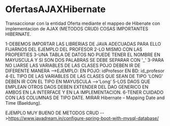 # OfertasAJAXHibernate
Transaccionar con la entidad Oferta mediante el mappeo de Hibenate con implementacion de AJAX (METODOS CRUD)
COSAS IMPORTANTES HIBERNATE.

1-DEBEMOS IMPORTAR LAS LIBRERIAS DE JAVA ADECUADAS PARA ELLO FIJARNOS DEL EJEMPLO DEL PROFESOR
2-LO MISMO CON LAS PROPERTIES
3-UNA TABLA DE DATOS NO PUEDE TENER EL NOMBRE EN MAYUSCULA Y SI SON DOS PALABRAS SE DEBE SEPARAR CON '_'
3-PARA NO LIARSE LAS VARIABLES DE LAS CLASES POJO DEBEN IR DE DIFERENTE MANERA -->EJEMPLO: EN POJO: idProfesor EN BD: id_profesor
4-EL TIPO DE LAS VARIABLES DE LAS CLASES QUE SEAN DE TIPO 'LONG' DEBEN IR CON EL TIPO EN MAYUSCULA -->'Long'
5-LOS DAOS QUE EMPLEAN OTROS DAOS DEBEN EXTENDER DEL DAO GENERICO EN AMBOS EN LA INTERFACE Y EN LA IMPLEMENTACION.
6-TENER CUIDADO CON LAS COLUMNAS DE TIPO DATE. MIRAR Hibernate – Mapping Date and Time (Baeldung).

EJEMPLO MUY BUENO DE METODOS CRUD -->https://www.javadream.in/configure-spring-boot-with-mysql-database/
